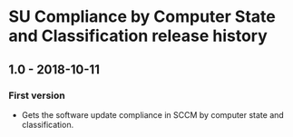 # SU Compliance by Computer State and Classification release history

## 1.0 - 2018-10-11

### First version

* Gets the software update compliance in SCCM by computer state and classification.